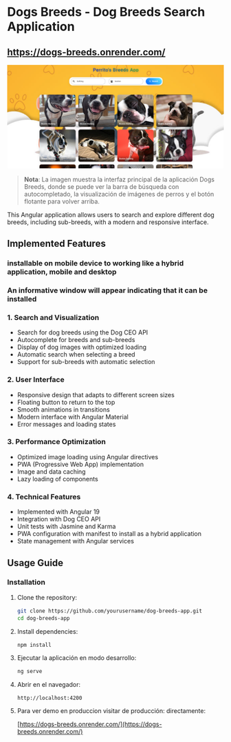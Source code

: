 # Dogs Breeds - Dog Breeds Search Application
## https://dogs-breeds.onrender.com/

![Dogs Breeds Demo](src/assets/images/demo-img.png)


> **Nota**: La imagen muestra la interfaz principal de la aplicación Dogs Breeds, donde se puede ver la barra de búsqueda con autocompletado, la visualización de imágenes de perros y el botón flotante para volver arriba.


This Angular application allows users to search and explore different dog breeds, including sub-breeds, with a modern and responsive interface.

## Implemented Features

### installable on mobile device to working like a hybrid application, mobile and desktop

### An informative window will appear indicating that it can be installed

### 1. Search and Visualization
- Search for dog breeds using the Dog CEO API
- Autocomplete for breeds and sub-breeds
- Display of dog images with optimized loading
- Automatic search when selecting a breed
- Support for sub-breeds with automatic selection

### 2. User Interface
- Responsive design that adapts to different screen sizes
- Floating button to return to the top
- Smooth animations in transitions
- Modern interface with Angular Material
- Error messages and loading states

### 3. Performance Optimization
- Optimized image loading using Angular directives
- PWA (Progressive Web App) implementation
- Image and data caching
- Lazy loading of components

### 4. Technical Features
- Implemented with Angular 19
- Integration with Dog CEO API
- Unit tests with Jasmine and Karma
- PWA configuration with manifest to install as a hybrid application
- State management with Angular services

## Usage Guide

### Installation
1. Clone the repository:
   ```bash
   git clone https://github.com/yourusername/dog-breeds-app.git
   cd dog-breeds-app
   ```

2. Install dependencies:
   ```bash
   npm install
   ```

3. Ejecutar la aplicación en modo desarrollo:
   ```bash
   ng serve
   ```

4. Abrir en el navegador:
   ```
   http://localhost:4200
   ```

5. Para ver demo en produccion visitar de producción:
   directamente:
   
   [https://dogs-breeds.onrender.com/](https://dogs-breeds.onrender.com/)




